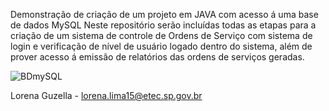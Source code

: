 Demonstração de criação de um projeto em JAVA com acesso á uma base de dados MySQL
Neste repositório serão incluídas todas as etapas para a criação de um sistema de controle de Ordens de Serviço com sistema de login e verificação de nível de usuário logado dentro do sistema, além de prover acesso á emissão de relatórios das ordens de serviços geradas.

![BDmySQL](https://user-images.githubusercontent.com/64650961/130086159-1663e20b-530a-4bc2-b3da-56b2e612cf25.png)

Lorena Guzella - lorena.lima15@etec.sp.gov.br
